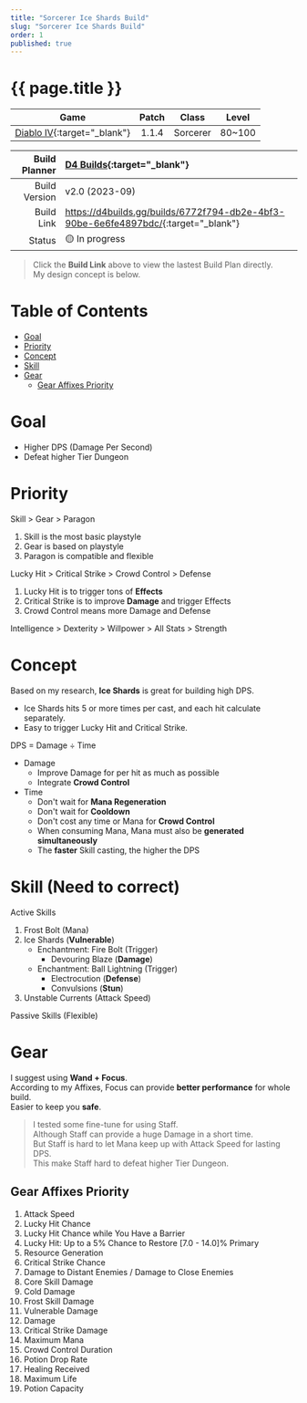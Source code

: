 ```yaml
---
title: "Sorcerer Ice Shards Build"
slug: "Sorcerer Ice Shards Build"
order: 1
published: true
---
```


# {{ page.title }} <!-- omit from toc -->

|                             Game                             | Patch |  Class   | Level  |
| :----------------------------------------------------------: | :---: | :------: | :----: |
| [Diablo IV](https://diablo4.blizzard.com/){:target="_blank"} | 1.1.4 | Sorcerer | 80~100 |

| Build Planner | [D4 Builds](https://d4builds.gg/){:target="_blank"}                                  |
| ------------: | :----------------------------------------------------------------------------------- |
| Build Version | v2.0 (2023-09)                                                                       |
|    Build Link | <https://d4builds.gg/builds/6772f794-db2e-4bf3-90be-6e6fe4897bdc/>{:target="_blank"} |
|        Status | 🟡 In progress                                                                        |

> Click the **Build Link** above to view the lastest Build Plan directly.  
> My design concept is below.

# Table of Contents <!-- omit from toc -->
- [Goal](#goal)
- [Priority](#priority)
- [Concept](#concept)
- [Skill](#skill)
- [Gear](#gear)
  - [Gear Affixes Priority](#gear-affixes-priority)

# Goal
- Higher DPS (Damage Per Second)
- Defeat higher Tier Dungeon

# Priority
Skill > Gear > Paragon
1. Skill is the most basic playstyle
2. Gear is based on playstyle
3. Paragon is compatible and flexible

Lucky Hit > Critical Strike > Crowd Control > Defense
1. Lucky Hit is to trigger tons of **Effects**
2. Critical Strike is to improve **Damage** and trigger Effects
3. Crowd Control means more Damage and Defense

Intelligence > Dexterity > Willpower > All Stats > Strength

# Concept
Based on my research, **Ice Shards** is great for building high DPS.
- Ice Shards hits 5 or more times per cast, and each hit calculate separately.
- Easy to trigger Lucky Hit and Critical Strike.

DPS = Damage ÷ Time
- Damage
  - Improve Damage for per hit as much as possible
  - Integrate **Crowd Control**
- Time
  - Don't wait for **Mana Regeneration**
  - Don't wait for **Cooldown**
  - Don't cost any time or Mana for **Crowd Control**
  - When consuming Mana, Mana must also be **generated simultaneously**
  - The **faster** Skill casting, the higher the DPS

# Skill (Need to correct)
Active Skills
   1. Frost Bolt (Mana)
   2. Ice Shards (**Vulnerable**)
      - Enchantment: Fire Bolt (Trigger)
        - Devouring Blaze (**Damage**)
      - Enchantment: Ball Lightning (Trigger)
        - Electrocution (**Defense**)
        - Convulsions (**Stun**)
   3. Unstable Currents (Attack Speed)

Passive Skills (Flexible)

# Gear
I suggest using **Wand + Focus**.  
According to my Affixes, Focus can provide **better performance** for whole build.  
Easier to keep you **safe**. 

> I tested some fine-tune for using Staff.  
> Although Staff can provide a huge Damage in a short time.  
> But Staff is hard to let Mana keep up with Attack Speed for lasting DPS.  
> This make Staff hard to defeat higher Tier Dungeon.

## Gear Affixes Priority
1. Attack Speed
2. Lucky Hit Chance
3. Lucky Hit Chance while You Have a Barrier
4. Lucky Hit: Up to a 5% Chance to Restore [7.0 - 14.0]% Primary
5. Resource Generation
6. Critical Strike Chance
7. Damage to Distant Enemies / Damage to Close Enemies
9. Core Skill Damage
10. Cold Damage
11. Frost Skill Damage
12. Vulnerable Damage
13. Damage
14. Critical Strike Damage
15. Maximum Mana
16. Crowd Control Duration
17. Potion Drop Rate
18. Healing Received
19. Maximum Life
20. Potion Capacity
